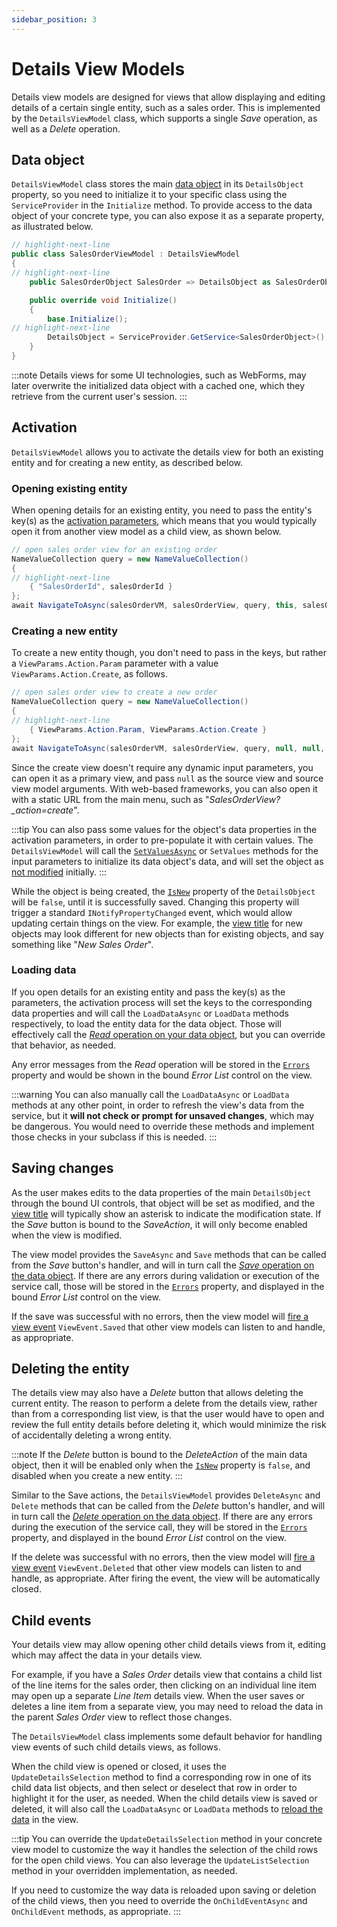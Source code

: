 ```yaml
---
sidebar_position: 3
---
```


# Details View Models

Details view models are designed for views that allow displaying and editing details of a certain single entity, such as a sales order. This is implemented by the `DetailsViewModel` class, which supports a single *Save* operation, as well as a *Delete* operation.

## Data object

`DetailsViewModel` class stores the main [data object](../data-objects) in its `DetailsObject` property, so you need to initialize it to your specific class using the `ServiceProvider` in the `Initialize` method. To provide access to the data object of your concrete type, you can also expose it as a separate property, as illustrated below.

```cs
// highlight-next-line
public class SalesOrderViewModel : DetailsViewModel
{
// highlight-next-line
    public SalesOrderObject SalesOrder => DetailsObject as SalesOrderObject;

    public override void Initialize()
    {
        base.Initialize();
// highlight-next-line
        DetailsObject = ServiceProvider.GetService<SalesOrderObject>();
    }
}
```

:::note
Details views for some UI technologies, such as WebForms, may later overwrite the initialized data object with a cached one, which they retrieve from the current user's session.
:::

## Activation

`DetailsViewModel` allows you to activate the details view for both an existing entity and for creating a new entity, as described below.

### Opening existing entity

When opening details for an existing entity, you need to pass the entity's key(s) as the [activation parameters](view-models#activation), which means that you would typically open it from another view model as a child view, as shown below.

```cs
// open sales order view for an existing order
NameValueCollection query = new NameValueCollection()
{
// highlight-next-line
    { "SalesOrderId", salesOrderId }
};
await NavigateToAsync(salesOrderVM, salesOrderView, query, this, salesOrderListView, token);
```

### Creating a new entity

To create a new entity though, you don't need to pass in the keys, but rather a `ViewParams.Action.Param` parameter with a value `ViewParams.Action.Create`, as follows.

```cs
// open sales order view to create a new order
NameValueCollection query = new NameValueCollection()
{
// highlight-next-line
    { ViewParams.Action.Param, ViewParams.Action.Create }
};
await NavigateToAsync(salesOrderVM, salesOrderView, query, null, null, token);
```

Since the create view doesn't require any dynamic input parameters, you can open it as a primary view, and pass `null` as the source view and source view model arguments. With web-based frameworks, you can also open it with a static URL from the main menu, such as "*SalesOrderView?_action=create*".

:::tip
You can also pass some values for the object's data properties in the activation parameters, in order to pre-populate it with certain values. The `DetailsViewModel` will call the [`SetValuesAsync`](../data-objects#data-initialization) or `SetValues` methods for the input parameters to initialize its data object's data, and will set the object as [not modified](../data-objects#modification-tracking) initially.
:::

While the object is being created, the [`IsNew`](../data-objects#isnew-property) property of the `DetailsObject` will be `false`, until it is successfully saved. Changing this property will trigger a standard `INotifyPropertyChanged` event, which would allow updating certain things on the view. For example, the [view title](view-models#view-title) for new objects may look different for new objects than for existing objects, and say something like "*New Sales Order*".

### Loading data

If you open details for an existing entity and pass the key(s) as the parameters, the activation process will set the keys to the corresponding data properties and will call the `LoadDataAsync` or `LoadData` methods respectively, to load the entity data for the data object. Those will effectively call the [*Read* operation on your data object](../data-objects#read-operation), but you can override that behavior, as needed.

Any error messages from the *Read* operation will be stored in the [`Errors`](view-models#error-list) property and would be shown in the bound *Error List* control on the view.

:::warning
You can also manually call the `LoadDataAsync` or `LoadData` methods at any other point, in order to refresh the view's data from the service, but it **will not check or prompt for unsaved changes**, which may be dangerous. You would need to override these methods and implement those checks in your subclass if this is needed.
:::

## Saving changes

As the user makes edits to the data properties of the main `DetailsObject` through the bound UI controls, that object will be set as modified, and the [view title](view-models#view-title) will typically show an asterisk to indicate the modification state. If the *Save* button is bound to the *SaveAction*, it will only become enabled when the view is modified.

The view model provides the `SaveAsync` and `Save` methods that can be called from the *Save* button's handler, and will in turn call the [*Save* operation on the data object](../data-objects#save-operation). If there are any errors during validation or execution of the service call, those will be stored in the [`Errors`](view-models#error-list) property, and displayed in the bound *Error List* control on the view.

If the save was successful with no errors, then the view model will [fire a view event](view-models#general-view-events) `ViewEvent.Saved` that other view models can listen to and handle, as appropriate.

## Deleting the entity

The details view may also have a *Delete* button that allows deleting the current entity. The reason to perform a delete from the details view, rather than from a corresponding list view, is that the user would have to open and review the full entity details before deleting it, which would minimize the risk of accidentally deleting a wrong entity.

:::note
If the *Delete* button is bound to the *DeleteAction* of the main data object, then it will be enabled only when the [`IsNew`](../data-objects#isnew-property) property is `false`, and disabled when you create a new entity.
:::

Similar to the Save actions, the `DetailsViewModel` provides `DeleteAsync` and `Delete` methods that can be called from the *Delete* button's handler, and will in turn call the [*Delete* operation on the data object](../data-objects#delete-operation). If there are any errors during the execution of the service call, they will be stored in the [`Errors`](view-models#error-list) property, and displayed in the bound *Error List* control on the view.

If the delete was successful with no errors, then the view model will [fire a view event](view-models#general-view-events) `ViewEvent.Deleted` that other view models can listen to and handle, as appropriate. After firing the event, the view will be automatically closed.

## Child events

Your details view may allow opening other child details views from it, editing which may affect the data in your details view.

For example, if you have a *Sales Order* details view that contains a child list of the line items for the sales order, then clicking on an individual line item may open up a separate *Line Item* details view. When the user saves or deletes a line item from a separate view, you may need to reload the data in the parent *Sales Order* view to reflect those changes.

 The `DetailsViewModel` class implements some default behavior for handling view events of such child details views, as follows.
 
 When the child view is opened or closed, it uses the `UpdateDetailsSelection` method to find a corresponding row in one of its child data list objects, and then select or deselect that row in order to highlight it for the user, as needed. When the child details view is saved or deleted, it will also call the `LoadDataAsync` or `LoadData` methods to [reload the data](#loading-data) in the view.

:::tip
You can override the `UpdateDetailsSelection` method in your concrete view model to customize the way it handles the selection of the child rows for the open child views. You can also leverage the `UpdateListSelection` method in your overridden implementation, as needed.

If you need to customize the way data is reloaded upon saving or deletion of the child views, then you need to override the `OnChildEventAsync` and `OnChildEvent` methods, as appropriate.
:::